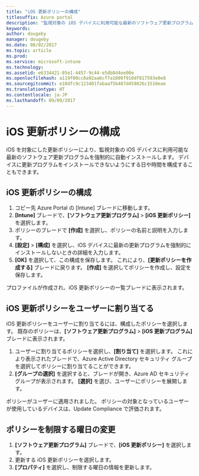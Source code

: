 ```yaml
---
title: "iOS 更新ポリシーの構成"
titlesuffix: Azure portal
description: "監視対象の iOS デバイスに利用可能な最新のソフトウェア更新プログラムを強制的に自動インストールするために、更新ポリシーを構成します。"
keywords: 
author: dougeby
manager: dougeby
ms.date: 08/02/2017
ms.topic: article
ms.prod: 
ms.service: microsoft-intune
ms.technology: 
ms.assetid: e6334421-85e1-4457-9c44-e5db8d4ee00e
ms.openlocfilehash: a119f00cc8a92aa6cf7a1009f910df817593e0e8
ms.sourcegitcommit: e10dfc9c123401fabaaf5b487d459826c1510eae
ms.translationtype: HT
ms.contentlocale: ja-JP
ms.lasthandoff: 09/09/2017
---
```

# <a name="configure-ios-update-policies"></a>iOS 更新ポリシーの構成
iOS を対象にした更新ポリシーにより、監視対象の iOS デバイスに利用可能な最新のソフトウェア更新プログラムを強制的に自動インストールします。 デバイスに更新プログラムをインストールできないようにする日や時間を構成することもできます。

## <a name="configure-the-ios-update-policy"></a>iOS 更新ポリシーの構成
1. コピー先 Azure Portal の [Intune] ブレードに移動します。
2. **[Intune]** ブレードで、**[ソフトウェア更新プログラム]** > **[iOS 更新ポリシー]** を選択します。
4. ポリシーのブレードで **[作成]** を選択し、ポリシーの名前と説明を入力します。
5. **[設定]** > **[構成]** を選択し、iOS デバイスに最新の更新プログラムを強制的にインストールしないときの詳細を入力します。
6. **[OK]** を選択して、この構成を保存します。 これにより、**[更新ポリシーを作成する]** ブレードに戻ります。 **[作成]** を選択してポリシーを作成し、設定を保存します。

プロファイルが作成され、iOS 更新ポリシーの一覧ブレードに表示されます。

## <a name="assign-an-ios-update-policy-to-users"></a>iOS 更新ポリシーをユーザーに割り当てる
iOS 更新ポリシーをユーザーに割り当てるには、構成したポリシーを選択します。 既存のポリシーは、**[ソフトウェア更新プログラム]** > **[iOS 更新プログラム]** ブレードに表示されます。
1. ユーザーに割り当てるポリシーを選択し、**[割り当て]** を選択します。 これにより表示されたブレードで、Azure Active Directory セキュリティ グループを選択してポリシーに割り当てることができます。
2. **[グループの選択]** を選択すると、ブレードが開き、Azure AD セキュリティ グループが表示されます。 **[選択]** を選び、ユーザーにポリシーを展開します。

ポリシーがユーザーに適用されました。 ポリシーの対象となっているユーザーが使用しているデバイスは、Update Compliance で評価されます。

## <a name="change-the-restricted-days-for-the-policy"></a>ポリシーを制限する曜日の変更
1. **[ソフトウェア更新プログラム]** ブレードで、**[iOS 更新ポリシー]** を選択します。
2. 更新する iOS 更新ポリシーを選択します。
3. **[プロパティ]** を選択し、制限する曜日の情報を更新します。
